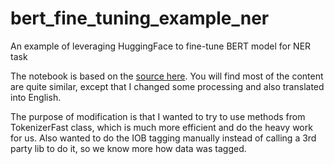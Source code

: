 # bert_fine_tuning_example_ner
An example of leveraging HuggingFace to fine-tune BERT model for NER task

The notebook is based on the [source here](https://github.com/ken11/bert-japanese-ner-finetuning/blob/master/bert-japanese-ner-finetuning-tohoku.ipynb). You will find most of the content are quite similar, except that I changed some processing and also translated into English.

The purpose of modification is that I wanted to try to use methods from TokenizerFast class, which is much more efficient and do the heavy work for us. Also wanted to do the IOB tagging manually instead of calling a 3rd party lib to do it, so we know more how data was tagged.